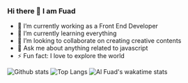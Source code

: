 ### Hi there 👋 I am Fuad

- 🔭 I’m currently working as a Front End Developer 
- 🌱 I’m currently learning everything
- 👯 I’m looking to collaborate on creating creative contents
- 💬 Ask me about anything related to javascript
- ⚡ Fun fact: I love to explore the world

![Github stats](https://github-readme-stats.vercel.app/api?username=Fuad9&show_icons=true&theme=highcontrast)
![Top Langs](https://github-readme-stats.vercel.app/api/top-langs/?username=Fuad9&langs_count=7)
![Al Fuad's wakatime stats](https://github-readme-stats.vercel.app/api/wakatime?username=devFuad)
